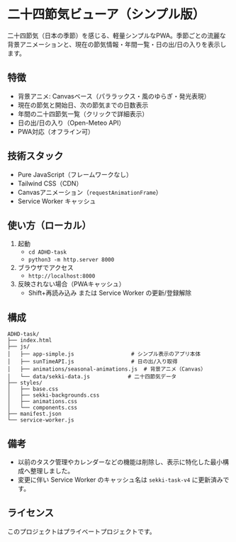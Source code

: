 # 二十四節気ビューア（シンプル版）

二十四節気（日本の季節）を感じる、軽量シンプルなPWA。季節ごとの流麗な背景アニメーションと、現在の節気情報・年間一覧・日の出/日の入りを表示します。

## 特徴

- 背景アニメ: Canvasベース（パララックス・風のゆらぎ・発光表現）
- 現在の節気と開始日、次の節気までの日数表示
- 年間の二十四節気一覧（クリックで詳細表示）
- 日の出/日の入り（Open-Meteo API）
- PWA対応（オフライン可）

## 技術スタック

- Pure JavaScript（フレームワークなし）
- Tailwind CSS（CDN）
- Canvasアニメーション（`requestAnimationFrame`）
- Service Worker キャッシュ

## 使い方（ローカル）

1. 起動
   - `cd ADHD-task`
   - `python3 -m http.server 8000`
2. ブラウザでアクセス
   - `http://localhost:8000`
3. 反映されない場合（PWAキャッシュ）
   - Shift+再読み込み または Service Worker の更新/登録解除

## 構成

```
ADHD-task/
├── index.html
├── js/
│   ├── app-simple.js                  # シンプル表示のアプリ本体
│   ├── sunTimeAPI.js                  # 日の出/入り取得
│   ├── animations/seasonal-animations.js  # 背景アニメ（Canvas）
│   └── data/sekki-data.js            # 二十四節気データ
├── styles/
│   ├── base.css
│   ├── sekki-backgrounds.css
│   ├── animations.css
│   └── components.css
├── manifest.json
└── service-worker.js
```

## 備考

- 以前のタスク管理やカレンダーなどの機能は削除し、表示に特化した最小構成へ整理しました。
- 変更に伴い Service Worker のキャッシュ名は `sekki-task-v4` に更新済みです。

## ライセンス

このプロジェクトはプライベートプロジェクトです。
